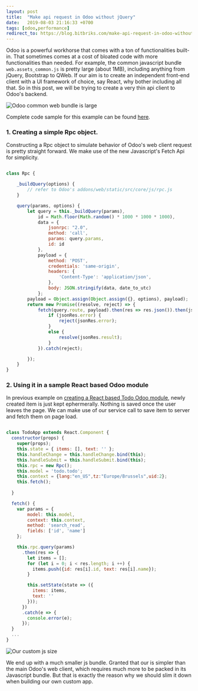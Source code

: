 ```yaml
---
layout: post
title:  "Make api request in Odoo without jQuery"
date:   2019-08-03 21:16:33 +0700
tags: [odoo,performance]
redirect_to: https://blog.bitbriks.com/make-api-request-in-odoo-without-jquery/
---
```


Odoo is a powerful workhorse that comes with a ton of functionalities built-in. That sometimes comes at a cost of bloated code with more functionalities than needed. For example, the common javascript bundle `web.assets_common.js` is pretty large (about 1MB), including anything from jQuery, Bootstrap to QWeb. If our aim is to create an independent front-end client with a UI framework of choice, say React, why bother including all that. So in this post, we will be trying to create a very thin api client to Odoo's backend. 

![Odoo common web bundle is large](/content/images/odoo-web-common-js.png)

Complete code sample for this example can be found [here](https://github.com/beolla/samples/tree/master/todo).

### 1. Creating a simple Rpc object.

Constructing a Rpc object to simulate behavior of Odoo's web client request is pretty straight forward. We make use of the new Javascript's Fetch Api for simplicity. 

```javascript

class Rpc {

    _buildQuery(options) {
        // refer to Odoo's addons/web/static/src/core/js/rpc.js
    }

    query(params, options) {
        let query = this._buildQuery(params),
            id = Math.floor(Math.random() * 1000 * 1000 * 1000),
            data = {
                jsonrpc: "2.0",
                method: 'call',
                params: query.params,
                id: id
            },
            payload = {
                method: 'POST',
                credentials: 'same-origin',
                headers: {
                    'Content-Type': 'application/json',
                },
                body: JSON.stringify(data, date_to_utc)
            };
        payload = Object.assign(Object.assign({}, options), payload);
        return new Promise((resolve, reject) => {
            fetch(query.route, payload).then(res => res.json()).then(jsonRes => {
                if (jsonRes.error) {
                    reject(jsonRes.error);
                }
                else {
                    resolve(jsonRes.result);
                }
            }).catch(reject);

        });
    }
}
```

### 2. Using it in a sample React based Odoo module 

In previous example on [creating a React based Todo Odoo module](/create-react-ui-odoo/), newly created item is just kept ephermerally. Nothing is saved once the user leaves the page. We can make use of our service call to save item to server and fetch them on page load. 

```javascript

class TodoApp extends React.Component {
  constructor(props) {
    super(props);
    this.state = { items: [], text: '' };
    this.handleChange = this.handleChange.bind(this);
    this.handleSubmit = this.handleSubmit.bind(this);
    this.rpc = new Rpc();
    this.model = 'todo.todo';
    this.context = {lang:"en_US",tz:"Europe/Brussels",uid:2};
    this.fetch();
    
  }

  fetch() {
    var params = {
        model: this.model,
        context: this.context,
        method: 'search_read',
        fields: ['id', 'name']
    };

    this.rpc.query(params)
      .then(res => {        
        let items = [];
        for (let i = 0; i < res.length; i ++) {
          items.push({id: res[i].id, text: res[i].name});
        }

        this.setState(state => ({
          items: items,
          text: ''
        }));
      })
      .catch(e => {
        console.error(e);
      });
  }
  ...
}
```

![Our custom js size](/content/images/odoo-todo-js.png)

We end up with a much smaller js bundle. Granted that our is simpler than the main Odoo's web client, which requires much more to be packed in its Javascript bundle. But that is exactly the reason why we should slim it down when building our own custom app. 
